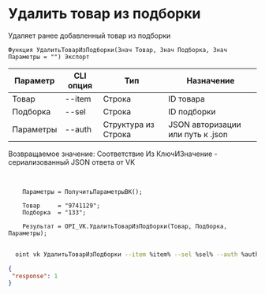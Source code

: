 ﻿---
sidebar_position: 6
---

# Удалить товар из подборки
 Удаляет ранее добавленный товар из подборки



`Функция УдалитьТоварИзПодборки(Знач Товар, Знач Подборка, Знач Параметры = "") Экспорт`

  | Параметр | CLI опция | Тип | Назначение |
  |-|-|-|-|
  | Товар | --item | Строка | ID товара |
  | Подборка | --sel | Строка | ID подборки |
  | Параметры | --auth | Структура из Строка | JSON авторизации или путь к .json |

  
  Возвращаемое значение:   Соответствие Из КлючИЗначение - сериализованный JSON ответа от VK

<br/>




```bsl title="Пример кода"
    Параметры = ПолучитьПараметрыВК();

    Товар     = "9741129";
    Подборка  = "133";

    Результат = OPI_VK.УдалитьТоварИзПодборки(Товар, Подборка, Параметры);
```



```sh title="Пример команды CLI"
    
  oint vk УдалитьТоварИзПодборки --item %item% --sel %sel% --auth %auth%

```

```json title="Результат"
{
 "response": 1
}
```
